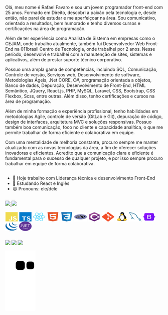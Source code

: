 Olá, meu nome é Rafael Favaro e sou um jovem programador front-end com 25 anos. Formado em Direito, descobri a paixão pela tecnologia e, desde então, não parei de estudar e me aperfeiçoar na área. Sou comunicativo, orientado a resultados, bem humorado e tenho diversos cursos e certificações na área de programação.

Além de ter experiência como Analista de Sistema em empresas como o CEJAM, onde trabalho atualmente, também fui Desenvolvedor Web Front-End na 011brasil Centro de Tecnologia, onde trabalhei por 2 anos. Nesse período, desenvolvi e trabalhei com a manutenção de sites, sistemas e aplicativos, além de prestar suporte técnico corporativo.

Possuo uma ampla gama de competências, incluindo SQL, Comunicação, Controle de versão, Serviços web, Desenvolvimento de software, Metodologias Ágeis, .Net CORE, C#, programação orientada a objetos, Banco de dados, Depuração, Desenvolvimento de Front-End, HTML Semântico, JQuery, React.js, PHP, MySQL, Laravel, CSS, Bootstrap, CSS Flexbox, Scss, entre outras. Além disso, tenho certificações e cursos na área de programação.

Além de minha formação e experiência profissional, tenho habilidades em metodologias Agile, controle de versão (GitLab e Git), depuração de código, design de interfaces, arquitetura MVC e soluções responsivas. Possuo também boa comunicação, foco no cliente e capacidade analítica, o que me permite trabalhar de forma eficiente e colaborativa em equipe.

Com uma mentalidade de melhoria constante, procuro sempre me manter atualizado com as novas tecnologias da área, a fim de oferecer soluções inovadoras e eficientes. Acredito que a comunicação clara e eficiente é fundamental para o sucesso de qualquer projeto, e por isso sempre procuro trabalhar em equipe de forma colaborativa.

##

- 🔭 Hoje trabalho com Liderança técnica e desenvolvimento Front-End
- 🌱 Estudando React e Inglês
- 😄 Pronouns: ele/dele

##

<div>
  <a href="https://github.com/favaro01">
     <img height="180em" src="https://github-readme-stats.vercel.app/api?username=favaro01&show_icons=true&theme=dark" />
     <img height="180em" src="https://github-readme-stats.vercel.app/api/top-langs/?username=favaro01&layout=compact&theme=dark" />  
  </a>
</div>

<div style="display: inline_block"><br>
  <img align="center" alt="Rafa-Js" height="30" width="40" src="https://raw.githubusercontent.com/devicons/devicon/master/icons/javascript/javascript-plain.svg">
  <img align="center" alt="Rafa-Ts" height="30" width="40" src="https://raw.githubusercontent.com/devicons/devicon/master/icons/typescript/typescript-plain.svg">
  <img align="center" alt="Rafa-React" height="30" width="40" src="https://raw.githubusercontent.com/devicons/devicon/master/icons/react/react-original.svg">
  <img align="center" alt="Rafa-HTML" height="30" width="40" src="https://raw.githubusercontent.com/devicons/devicon/master/icons/html5/html5-original.svg">
  <img align="center" alt="Rafa-CSS" height="30" width="40" src="https://raw.githubusercontent.com/devicons/devicon/master/icons/css3/css3-original.svg">
  <img align="center" alt="Rafa-PHP" height="30" width="40" src="https://raw.githubusercontent.com/devicons/devicon/master/icons/php/php-original.svg">
  <img align="center" alt="Rafa-Csharp" height="30" width="40" src="https://raw.githubusercontent.com/devicons/devicon/master/icons/csharp/csharp-original.svg">
  <img align="center" alt="Rafa-git" height="30" width="40" src="https://raw.githubusercontent.com/devicons/devicon/master/icons/git/git-original.svg">
  <img align="center" alt="Rafa-linux" height="30" width="40" src="https://raw.githubusercontent.com/devicons/devicon/master/icons/linux/linux-original.svg">
  <img align="center" alt="Rafa-mysql" height="30" width="40" src="https://raw.githubusercontent.com/devicons/devicon/master/icons/mysql/mysql-original.svg">
  <img align="center" alt="Rafa-bootstrap" height="30" width="40" src="https://raw.githubusercontent.com/devicons/devicon/master/icons/bootstrap/bootstrap-original.svg">
  <img align="center" alt="Rafa-jquery" height="30" width="40" src="https://raw.githubusercontent.com/devicons/devicon/master/icons/jquery/jquery-original.svg">
  <img align="center" alt="Rafa-dotnetcore" height="30" width="40" src="https://raw.githubusercontent.com/devicons/devicon/master/icons/dotnetcore/dotnetcore-original.svg">
</div>
  
  ##
  
  <div> 
    <a href="https://www.linkedin.com/in/favarorafael" target="_blank"><img src="https://img.shields.io/badge/-LinkedIn-%230077B5?style=for-the-badge&logo=linkedin&logoColor=white" target="_blank"></a> 
    <a href = "mailto:favarorafael01@gmail.com"><img src="https://img.shields.io/badge/-Gmail-%23333?style=for-the-badge&logo=gmail&logoColor=white" target="_blank"></a>
  <a href="https://www.instagram.com/favarote01/" target="_blank"><img src="https://img.shields.io/badge/-Instagram-%23E4405F?style=for-the-badge&logo=instagram&logoColor=white" target="_blank"></a>
  
</div>

![Snake animation](https://github.com/favaro01/favaro01/blob/output/github-contribution-grid-snake.svg)
